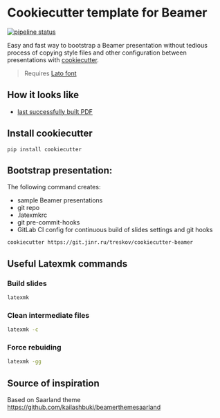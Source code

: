 # Cookiecutter template for Beamer
[![pipeline status](https://git.jinr.ru/treskov/cookiecutter-beamer/badges/master/pipeline.svg)](https://git.jinr.ru/treskov/cookiecutter-beamer/-/commits/master)

Easy and fast way to bootstrap a Beamer presentation without tedious process of copying style files and other
configuration between presentations with [cookiecutter](https://github.com/cookiecutter/cookiecutter).

> Requires [Lato font](https://fonts.google.com/specimen/Lato#standard-styles)

## How it looks like
- [last successfully built PDF](http://treskov.pages.jinr.ru/cookiecutter-beamer/talk.pdf)

## Install cookiecutter
```shell
pip install cookiecutter
```

## Bootstrap presentation:
The following command creates:
-  sample Beamer presentations
-  git repo
-  .latexmkrc
-  git pre-commit-hooks
-  GitLab CI config for continuous build of slides
settings and git hooks
```
cookiecutter https://git.jinr.ru/treskov/cookiecutter-beamer
```

## Useful Latexmk commands
### Build slides
```bash
latexmk
```

### Clean intermediate files
```bash
latexmk -c
```

### Force rebuiding
```bash
latexmk -gg
```
## Source of inspiration
Based on Saarland theme
https://github.com/kailashbuki/beamerthemesaarland


